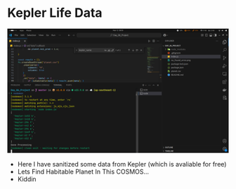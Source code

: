 # Kepler Life Data

![Imgae](./image.png)
- Here I have sanitized some data from Kepler (which is avaliable for free)
- Lets Find Habitable Planet In This COSMOS...
- Kiddin

